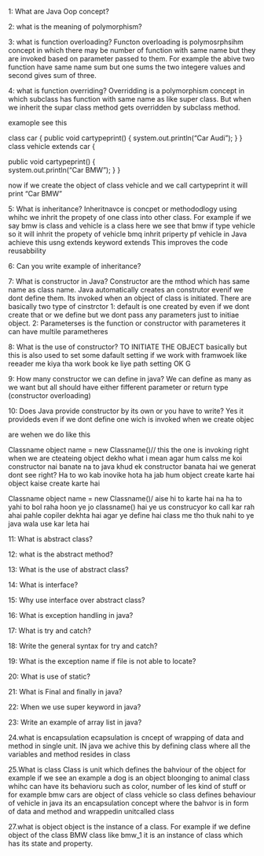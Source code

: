 
1: What are Java Oop concept?

2: what is the meaning of polymorphism?

3: what is function overloading?
Functon overloading  is polymosrphsihm concept in which there may be number of function with same name but they are invoked based on parameter passed to them. For example 
the abive two function have same name sum but one sums the two integere values and second gives sum of three.

4: what is function overriding?
Overridding is a polymorphism concept in which subclass has  function with same name  as like super class. But when we inherit the supar class method gets overridden by subclass method.

examople see this 

class  car
{
    public void cartypeprint()
   {
 system.out.println(“Car Audi”);
   }
}
class vehicle extends car
{

  public void cartypeprint()
    {  
    system.out.println(“Car BMW”);
}
}

now if we create the object of class vehicle and we call cartypeprint it will print  “Car BMW”


5: What is inheritance?
Inheritnavce is concpet or methododlogy using whihc  we inhrit the propety of one class into other class. For example if we say bmw is class and vehicle is a class here we see that bmw if type vehicle so it will inhrit the propety of vehicle 
bmq inhrit priperty pf vehicle
in Java achieve this usng extends keyword 
<subclass> extends <super class>
This improves the code reusabbility  

6: Can you write example of inheritance?

7: What is constructor in Java?
Constructor are the mthod which has same name as class name. Java automatically creates an construtor  evenif we dont define them. Its invoked when an object of class is initiated. There are basically two type of cinstrctor 
1: default is one  created by even if we dont create that or we define but we dont pass any parameters just to initiae object.
2: Parameterses is the function or constructor with parameteres it can have multile parametheres 

8: What is the use of constructor?
TO INITIATE THE OBJECT  basically but this is also used to set some dafault setting if we work with framwoek like reeader me kiya tha work book ke liye path setting
OK G

9: How many constructor we can define in java?
We can define as many as we want but all should have either fifferent parameter or return type (constructor overloading)

10: Does Java provide constructor by its own or you have to write?
Yes it provideds even if we dont define one wich is invoked when we create objec

are wehen we do like this

Classname object name = new Classname()// this the one is invoking right when we are cteateing object
dekho what i mean agar hum calss me koi constructor nai banate na to java khud ek constructor banata hai we generat dont see right?
Ha
to wo kab inovike hota ha jab hum object create karte hai 
object kaise create karte hai 

Classname object name = new Classname()/
aise hi to karte hai na 
ha
to yahi to bol raha hoon ye jo classname() hai ye us construcyor ko call kar rah ahai 
pahle copiler dekhta hai agar ye define hai class me tho thuk nahi to ye java wala use kar leta hai


11: What is abstract class?

12: what is the abstract method?

13: What is the use of abstract class?

14: What is interface?

15: Why use interface over abstract class?

16: What is exception handling in java?

17: What is try and catch?

18: Write the general syntax for try and catch?

19: What is the exception name if file is not able to locate?

20: What is use of static?

21: What is Final and finally in java?

22: When we use super keyword in java?

23: Write an example of array list in java?

24.what is encapsulation
ecapsulation is cncept of wrapping of data and method in single unit. IN java we achive this  by defining class where all the variables and method resides in class

25.What is class
Class is unit which defines the bahviour of the object for example if we see an example a dog is an object bloonging to animal class
whihc can have its behavioru such as color, number of les kind of stuff
or for example bmw cars are object of class vehicle 
so class defines behaviour of vehicle
in java its an encapsulation concept where the bahvor is in form of data and method and wrappedin unitcalled class

27.what is object
object is the instance of a class. For example if we define object of the class BMW class like bmw_1 it is an instance of class which has its state and property.
